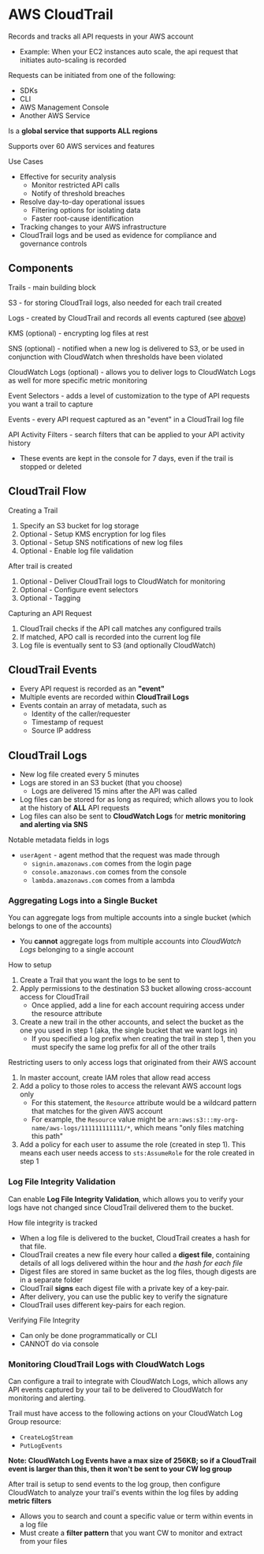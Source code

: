 # AWS CloudTrail

Records and tracks all API requests in your AWS account
- Example: When your EC2 instances auto scale, the api request that initiates auto-scaling is recorded

Requests can be initiated from one of the following:
- SDKs
- CLI
- AWS Management Console
- Another AWS Service

Is a **global service that supports ALL regions**

Supports over 60 AWS services and features

Use Cases
- Effective for security analysis
	- Monitor restricted API calls
	- Notify of threshold breaches
- Resolve day-to-day operational issues
	- Filtering options for isolating data
	- Faster root-cause identification
- Tracking changes to your AWS infrastructure
- CloudTrail logs and be used as evidence for compliance and governance controls

## Components

Trails - main building block

S3 - for storing CloudTrail logs, also needed for each trail created

Logs - created by CloudTrail and records all events captured (see [above](#cloudtrail-logs))

KMS (optional) - encrypting log files at rest

SNS (optional) - notified when a new log is delivered to S3, or be used in conjunction with CloudWatch when thresholds have been violated

CloudWatch Logs (optional) - allows you to deliver logs to CloudWatch Logs as well for more specific metric monitoring

Event Selectors - adds a level of customization to the type of API requests you want a trail to capture

Events - every API request captured as an "event" in a CloudTrail log file

API Activity Filters - search filters that can be applied to your API activity history
- These events are kept in the console for 7 days, even if the trail is stopped or deleted

## CloudTrail Flow

Creating a Trail
1. Specify an S3 bucket for log storage
2. Optional - Setup KMS encryption for log files
3. Optional - Setup SNS notifications of new log files
4. Optional - Enable log file validation

After trail is created
1. Optional - Deliver CloudTrail logs to CloudWatch for monitoring
2. Optional - Configure event selectors
3. Optional - Tagging

Capturing an API Request
1. CloudTrail checks if the API call matches any configured trails
2. If matched, APO call is recorded into the current log file
3. Log file is eventually sent to S3 (and optionally CloudWatch)

## CloudTrail Events

- Every API request is recorded as an **"event"**
- Multiple events are recorded within **CloudTrail Logs**
- Events contain an array of metadata, such as
	- Identity of the caller/requester
	- Timestamp of request
	- Source IP address

## CloudTrail Logs

- New log file created every 5 minutes
- Logs are stored in an S3 bucket (that you choose)
	- Logs are delivered 15 mins after the API was called
- Log files can be stored for as long as required; which allows you to look at the history of **ALL** API requests
- Log files can also be sent to **CloudWatch Logs** for **metric monitoring and alerting via SNS**

Notable metadata fields in logs
- `userAgent` - agent method that the request was made through
	- `signin.amazonaws.com` comes from the login page
	- `console.amazonaws.com` comes from the console
	- `lambda.amazonaws.com` comes from a lambda

### Aggregating Logs into a Single Bucket

You can aggregate logs from multiple accounts into a single bucket (which belongs to one of the accounts)
- You **cannot** aggregate logs from multiple accounts into _CloudWatch Logs_ belonging to a single account

How to setup
1. Create a Trail that you want the logs to be sent to
2. Apply permissions to the destination S3 bucket allowing cross-account access for CloudTrail
	- Once applied, add a line for each account requiring access under the resource attribute
3. Create a new trail in the other accounts, and select the bucket as the one you used in step 1 (aka, the single bucket that we want logs in)
	- If you specified a log prefix when creating the trail in step 1, then you must specify the same log prefix for all of the other trails

Restricting users to only access logs that originated from their AWS account
1. In master account, create IAM roles that allow read access
2. Add a policy to those roles to access the relevant AWS account logs only
	- For this statement, the `Resource` attribute would be a wildcard pattern that matches for the given AWS account
	- For example, the `Resource` value might be `arn:aws:s3:::my-org-name/aws-logs/111111111111/*`, which means "only files matching this path"
3. Add a policy for each user to assume the role (created in step 1). This means each user needs access to `sts:AssumeRole` for the role created in step 1

### Log File Integrity Validation

Can enable **Log File Integrity Validation**, which allows you to verify your logs have not changed since CloudTrail delivered them to the bucket.

How file integrity is tracked
- When a log file is delivered to the bucket, CloudTrail creates a hash for that file.
- CloudTrail creates a new file every hour called a **digest file**, containing details of all logs delivered within the hour and _the hash for each file_
- Digest files are stored in same bucket as the log files, though digests are in a separate folder
- CloudTrail **signs** each digest file with a private key of a key-pair.
- After delivery, you can use the public key to verify the signature
- CloudTrail uses different key-pairs for each region.

Verifying File Integrity
- Can only be done programmatically or CLI
- CANNOT do via console

### Monitoring CloudTrail Logs with CloudWatch Logs

Can configure a trail to integrate with CloudWatch Logs, which allows any API events captured by your tail to be delivered to CloudWatch for monitoring and alerting.

Trail must have access to the following actions on your CloudWatch Log Group resource:
- `CreateLogStream`
- `PutLogEvents`

**Note: CloudWatch Log Events have a max size of 256KB; so if a CloudTrail event is larger than this, then it won't be sent to your CW log group**

After trail is setup to send events to the log group, then configure CloudWatch to analyze your trail's events within the log files by adding **metric filters**
- Allows you to search and count a specific value or term within events in a log file
- Must create a **filter pattern** that you want CW to monitor and extract from your files
